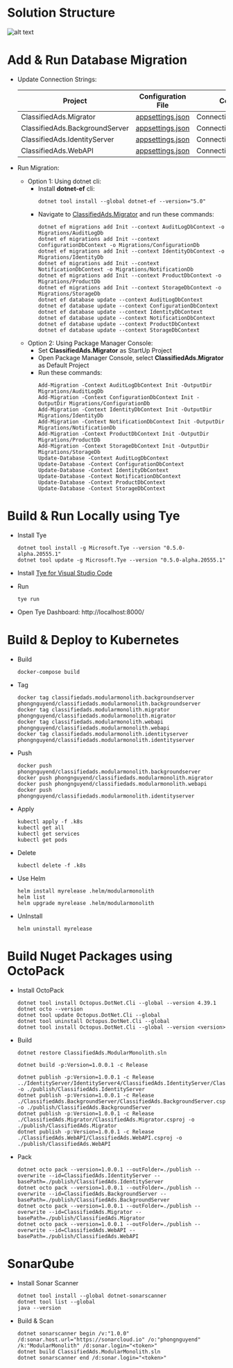 # Solution Structure
![alt text](/docs/imgs/code-solution-structure-modular-monolith.png)

# Add & Run Database Migration

- Update Connection Strings:

  | Project  | Configuration File | Configuration Key |
  | -------- | ------------------ | ----------------- |
  | ClassifiedAds.Migrator | [appsettings.json](ClassifiedAds.Migrator/appsettings.json) | ConnectionStrings:ClassifiedAds |
  | ClassifiedAds.BackgroundServer | [appsettings.json](ClassifiedAds.BackgroundServer/appsettings.json) | ConnectionStrings:ClassifiedAds |
  | ClassifiedAds.IdentityServer | [appsettings.json](../IdentityServer/IdentityServer4/ClassifiedAds.IdentityServer/appsettings.json) | ConnectionStrings:ClassifiedAds |
  | ClassifiedAds.WebAPI | [appsettings.json](ClassifiedAds.WebAPI/appsettings.json) | ConnectionStrings:ClassifiedAds |


- Run Migration:
  + Option 1: Using dotnet cli:
    + Install **dotnet-ef** cli:
      ```
      dotnet tool install --global dotnet-ef --version="5.0"
      ```
    + Navigate to [ClassifiedAds.Migrator](ClassifiedAds.Migrator/) and run these commands:
      ```
      dotnet ef migrations add Init --context AuditLogDbContext -o Migrations/AuditLogDb
      dotnet ef migrations add Init --context ConfigurationDbContext -o Migrations/ConfigurationDb
      dotnet ef migrations add Init --context IdentityDbContext -o Migrations/IdentityDb
      dotnet ef migrations add Init --context NotificationDbContext -o Migrations/NotificationDb
      dotnet ef migrations add Init --context ProductDbContext -o Migrations/ProductDb
      dotnet ef migrations add Init --context StorageDbContext -o Migrations/StorageDb
      dotnet ef database update --context AuditLogDbContext
      dotnet ef database update --context ConfigurationDbContext
      dotnet ef database update --context IdentityDbContext
      dotnet ef database update --context NotificationDbContext
      dotnet ef database update --context ProductDbContext
      dotnet ef database update --context StorageDbContext

      ```
  + Option 2: Using Package Manager Console:
    + Set **ClassifiedAds.Migrator** as StartUp Project
    + Open Package Manager Console, select **ClassifiedAds.Migrator** as Default Project
    + Run these commands:
      ```
      Add-Migration -Context AuditLogDbContext Init -OutputDir Migrations/AuditLogDb
      Add-Migration -Context ConfigurationDbContext Init -OutputDir Migrations/ConfigurationDb
      Add-Migration -Context IdentityDbContext Init -OutputDir Migrations/IdentityDb
      Add-Migration -Context NotificationDbContext Init -OutputDir Migrations/NotificationDb
      Add-Migration -Context ProductDbContext Init -OutputDir Migrations/ProductDb
      Add-Migration -Context StorageDbContext Init -OutputDir Migrations/StorageDb
      Update-Database -Context AuditLogDbContext
      Update-Database -Context ConfigurationDbContext
      Update-Database -Context IdentityDbContext
      Update-Database -Context NotificationDbContext
      Update-Database -Context ProductDbContext
      Update-Database -Context StorageDbContext

      ```  

# Build & Run Locally using Tye

- Install Tye
  ```
  dotnet tool install -g Microsoft.Tye --version "0.5.0-alpha.20555.1"
  dotnet tool update -g Microsoft.Tye --version "0.5.0-alpha.20555.1"
  ```

- Install [Tye for Visual Studio Code](https://marketplace.visualstudio.com/items?itemName=ms-azuretools.vscode-tye)
  
- Run
  ```
  tye run
  ```
  
- Open Tye Dashboard: http://localhost:8000/

# Build & Deploy to Kubernetes

- Build
  ```
  docker-compose build
  ```

- Tag
  ```
  docker tag classifiedads.modularmonolith.backgroundserver phongnguyend/classifiedads.modularmonolith.backgroundserver
  docker tag classifiedads.modularmonolith.migrator phongnguyend/classifiedads.modularmonolith.migrator
  docker tag classifiedads.modularmonolith.webapi phongnguyend/classifiedads.modularmonolith.webapi
  docker tag classifiedads.modularmonolith.identityserver phongnguyend/classifiedads.modularmonolith.identityserver
  ```

- Push
  ```
  docker push phongnguyend/classifiedads.modularmonolith.backgroundserver
  docker push phongnguyend/classifiedads.modularmonolith.migrator
  docker push phongnguyend/classifiedads.modularmonolith.webapi
  docker push phongnguyend/classifiedads.modularmonolith.identityserver
  ```

- Apply
  ```
  kubectl apply -f .k8s
  kubectl get all
  kubectl get services
  kubectl get pods
  ```

- Delete
  ```
  kubectl delete -f .k8s
  ```
  
- Use Helm
  ```
  helm install myrelease .helm/modularmonolith
  helm list
  helm upgrade myrelease .helm/modularmonolith
  ```

- UnInstall
  ```
  helm uninstall myrelease
  ```
  
# Build Nuget Packages using OctoPack

- Install OctoPack
  ```
  dotnet tool install Octopus.DotNet.Cli --global --version 4.39.1
  dotnet octo --version
  dotnet tool update Octopus.DotNet.Cli --global
  dotnet tool uninstall Octopus.DotNet.Cli --global
  dotnet tool install Octopus.DotNet.Cli --global --version <version>
  ```

- Build
  ```
  dotnet restore ClassifiedAds.ModularMonolith.sln

  dotnet build -p:Version=1.0.0.1 -c Release

  dotnet publish -p:Version=1.0.0.1 -c Release ../IdentityServer/IdentityServer4/ClassifiedAds.IdentityServer/ClassifiedAds.IdentityServer.csproj -o ./publish/ClassifiedAds.IdentityServer
  dotnet publish -p:Version=1.0.0.1 -c Release ./ClassifiedAds.BackgroundServer/ClassifiedAds.BackgroundServer.csproj -o ./publish/ClassifiedAds.BackgroundServer
  dotnet publish -p:Version=1.0.0.1 -c Release ./ClassifiedAds.Migrator/ClassifiedAds.Migrator.csproj -o ./publish/ClassifiedAds.Migrator
  dotnet publish -p:Version=1.0.0.1 -c Release ./ClassifiedAds.WebAPI/ClassifiedAds.WebAPI.csproj -o ./publish/ClassifiedAds.WebAPI
  ```

- Pack
  ```
  dotnet octo pack --version=1.0.0.1 --outFolder=./publish --overwrite --id=ClassifiedAds.IdentityServer --basePath=./publish/ClassifiedAds.IdentityServer
  dotnet octo pack --version=1.0.0.1 --outFolder=./publish --overwrite --id=ClassifiedAds.BackgroundServer --basePath=./publish/ClassifiedAds.BackgroundServer
  dotnet octo pack --version=1.0.0.1 --outFolder=./publish --overwrite --id=ClassifiedAds.Migrator --basePath=./publish/ClassifiedAds.Migrator
  dotnet octo pack --version=1.0.0.1 --outFolder=./publish --overwrite --id=ClassifiedAds.WebAPI --basePath=./publish/ClassifiedAds.WebAPI
  ```

# SonarQube

- Install Sonar Scanner
  ```
  dotnet tool install --global dotnet-sonarscanner
  dotnet tool list --global
  java --version
  ```

- Build & Scan
  ```
  dotnet sonarscanner begin /v:"1.0.0" /d:sonar.host.url="https://sonarcloud.io" /o:"phongnguyend" /k:"ModularMonolith" /d:sonar.login="<token>"
  dotnet build ClassifiedAds.ModularMonolith.sln
  dotnet sonarscanner end /d:sonar.login="<token>"
  ```
